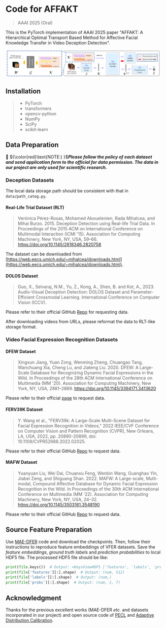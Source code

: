 # Code for AFFAKT

> AAAI 2025 (Oral)

This is the PyTorch implementation of AAAI 2025 paper "AFFAKT: A Hierarchical Optimal Transport Based Method for Affective Facial Knowledge Transfer in Video Deception Detection".

![affakt](assets/image.png)

## Installation
> - PyTorch
> - transformers
> - opencv-python
> - NumPy
> - SciPy
> - scikit-learn

## Data Preparation

🚨 ${\color{red}\text{NOTE:} }$***Please follow the policy of each dataset and send application form to the official for data permission. The data in our project are only used for scientific research.***

### Deception Datasets
The local data storage path should be consistent with that in `data/path_categ.py`.
#### Real-Life Trial Dataset (RLT)
> Verónica Pérez-Rosas, Mohamed Abouelenien, Rada Mihalcea, and Mihai Burzo. 2015. Deception Detection using Real-life Trial Data. In Proceedings of the 2015 ACM on International Conference on Multimodal Interaction (ICMI '15). Association for Computing Machinery, New York, NY, USA, 59–66. https://doi.org/10.1145/2818346.2820758

The dataset can be downloaded from [https://web.eecs.umich.edu/~mihalcea/downloads.html](https://web.eecs.umich.edu/~mihalcea/downloads.html).

#### DOLOS Dataset
> Guo, X., Selvaraj, N.M., Yu, Z., Kong, A., Shen, B. and Kot, A., 2023. Audio-Visual Deception Detection: DOLOS Dataset and Parameter-Efficient Crossmodal Learning. International Conference on Computer Vision (ICCV).

Please refer to their official GitHub [Repo](https://github.com/NMS05/Audio-Visual-Deception-Detection-DOLOS-Dataset-and-Parameter-Efficient-Crossmodal-Learning) for requesting data.

After downloading videos from URLs, please reformat the data to RLT-like storage format.

### Video Facial Expression Recognition Datasets
#### DFEW Dataset
> Xingxun Jiang, Yuan Zong, Wenming Zheng, Chuangao Tang, Wanchuang Xia, Cheng Lu, and Jiateng Liu. 2020. DFEW: A Large-Scale Database for Recognizing Dynamic Facial Expressions in the Wild. In Proceedings of the 28th ACM International Conference on Multimedia (MM '20). Association for Computing Machinery, New York, NY, USA, 2881–2889. https://doi.org/10.1145/3394171.3413620

Please refer to their official [page](https://dfew-dataset.github.io/) to request data.

#### FERV39K Dataset
> Y. Wang et al., "FERV39k: A Large-Scale Multi-Scene Dataset for Facial Expression Recognition in Videos," 2022 IEEE/CVF Conference on Computer Vision and Pattern Recognition (CVPR), New Orleans, LA, USA, 2022, pp. 20890-20899, doi: 10.1109/CVPR52688.2022.02025.

Please refer to their official GitHub [Repo](https://github.com/wangyanckxx/FERV39k) to request data.


#### MAFW Dataset
> Yuanyuan Liu, Wei Dai, Chuanxu Feng, Wenbin Wang, Guanghao Yin, Jiabei Zeng, and Shiguang Shan. 2022. MAFW: A Large-scale, Multi-modal, Compound Affective Database for Dynamic Facial Expression Recognition in the Wild. In Proceedings of the 30th ACM International Conference on Multimedia (MM '22). Association for Computing Machinery, New York, NY, USA, 24–32. https://doi.org/10.1145/3503161.3548190


Please refer to their official GitHub [Repo](https://github.com/MAFW-database/MAFW) to request data.


## Source Feature Preparation
Use [MAE-DFER](https://github.com/sunlicai/MAE-DFER) code and download the checkpoints. Then, follow their instructions to reproduce feature embeddings of VFER datasets. Save the *feature embeddings*, *ground truth labels* and *prediction probabilities* to local HDF5 file. The processed HDF5 file should be like:
```python
print(file.keys())  # Output: <KeysViewHDF5 ['features', 'labels', 'probs']>
print(file['features'][:].shape)  # Output: (num, 512)
print(file['labels'][:].shape)  # Output: (num,)
print(file['probs'][:].shape)  # Output: (num, 1, 7)
```

## Acknowledgment
Thanks for the previous excellent works (MAE-DFER *etc.* and datasets incorporated in our project) and open source code of [PECL](https://github.com/NMS05/Audio-Visual-Deception-Detection-DOLOS-Dataset-and-Parameter-Efficient-Crossmodal-Learning) and [Adaptive Distribution Calibration](https://github.com/DandanGuo1993/Adaptive-Distribution-Calibration-for-Few-Shot-Learning-with-Hierarchical-Optimal-Transport).


